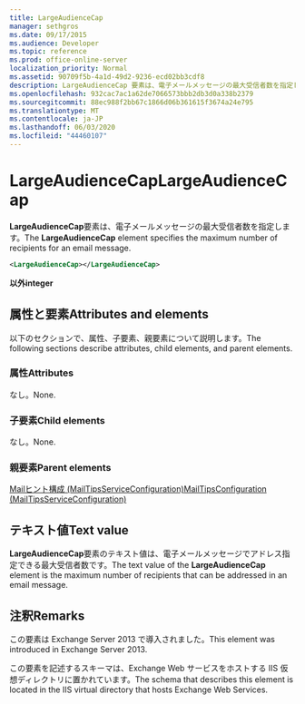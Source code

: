 ```yaml
---
title: LargeAudienceCap
manager: sethgros
ms.date: 09/17/2015
ms.audience: Developer
ms.topic: reference
ms.prod: office-online-server
localization_priority: Normal
ms.assetid: 90709f5b-4a1d-49d2-9236-ecd02bb3cdf8
description: LargeAudienceCap 要素は、電子メールメッセージの最大受信者数を指定します。
ms.openlocfilehash: 932cac7ac1a62de7066573bbb2db3d0a338b2379
ms.sourcegitcommit: 88ec988f2bb67c1866d06b361615f3674a24e795
ms.translationtype: MT
ms.contentlocale: ja-JP
ms.lasthandoff: 06/03/2020
ms.locfileid: "44460107"
---
```

# <a name="largeaudiencecap"></a><span data-ttu-id="a1c66-103">LargeAudienceCap</span><span class="sxs-lookup"><span data-stu-id="a1c66-103">LargeAudienceCap</span></span>

<span data-ttu-id="a1c66-104">**LargeAudienceCap**要素は、電子メールメッセージの最大受信者数を指定します。</span><span class="sxs-lookup"><span data-stu-id="a1c66-104">The **LargeAudienceCap** element specifies the maximum number of recipients for an email message.</span></span> 
  
```XML
<LargeAudienceCap></LargeAudienceCap>
```

 <span data-ttu-id="a1c66-105">**以外**</span><span class="sxs-lookup"><span data-stu-id="a1c66-105">**integer**</span></span>
## <a name="attributes-and-elements"></a><span data-ttu-id="a1c66-106">属性と要素</span><span class="sxs-lookup"><span data-stu-id="a1c66-106">Attributes and elements</span></span>

<span data-ttu-id="a1c66-107">以下のセクションで、属性、子要素、親要素について説明します。</span><span class="sxs-lookup"><span data-stu-id="a1c66-107">The following sections describe attributes, child elements, and parent elements.</span></span>
  
### <a name="attributes"></a><span data-ttu-id="a1c66-108">属性</span><span class="sxs-lookup"><span data-stu-id="a1c66-108">Attributes</span></span>

<span data-ttu-id="a1c66-109">なし。</span><span class="sxs-lookup"><span data-stu-id="a1c66-109">None.</span></span>
  
### <a name="child-elements"></a><span data-ttu-id="a1c66-110">子要素</span><span class="sxs-lookup"><span data-stu-id="a1c66-110">Child elements</span></span>

<span data-ttu-id="a1c66-111">なし。</span><span class="sxs-lookup"><span data-stu-id="a1c66-111">None.</span></span>
  
### <a name="parent-elements"></a><span data-ttu-id="a1c66-112">親要素</span><span class="sxs-lookup"><span data-stu-id="a1c66-112">Parent elements</span></span>

[<span data-ttu-id="a1c66-113">Mailヒント構成 (MailTipsServiceConfiguration)</span><span class="sxs-lookup"><span data-stu-id="a1c66-113">MailTipsConfiguration (MailTipsServiceConfiguration)</span></span>](mailtipsconfiguration-mailtipsserviceconfiguration.md)
  
## <a name="text-value"></a><span data-ttu-id="a1c66-114">テキスト値</span><span class="sxs-lookup"><span data-stu-id="a1c66-114">Text value</span></span>

<span data-ttu-id="a1c66-115">**LargeAudienceCap**要素のテキスト値は、電子メールメッセージでアドレス指定できる最大受信者数です。</span><span class="sxs-lookup"><span data-stu-id="a1c66-115">The text value of the **LargeAudienceCap** element is the maximum number of recipients that can be addressed in an email message.</span></span> 
  
## <a name="remarks"></a><span data-ttu-id="a1c66-116">注釈</span><span class="sxs-lookup"><span data-stu-id="a1c66-116">Remarks</span></span>

<span data-ttu-id="a1c66-117">この要素は Exchange Server 2013 で導入されました。</span><span class="sxs-lookup"><span data-stu-id="a1c66-117">This element was introduced in Exchange Server 2013.</span></span>
  
<span data-ttu-id="a1c66-118">この要素を記述するスキーマは、Exchange Web サービスをホストする IIS 仮想ディレクトリに置かれています。</span><span class="sxs-lookup"><span data-stu-id="a1c66-118">The schema that describes this element is located in the IIS virtual directory that hosts Exchange Web Services.</span></span>
  

